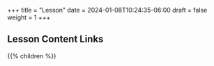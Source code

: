 +++
title = "Lesson"
date = 2024-01-08T10:24:35-06:00
draft = false
weight = 1
+++

## Lesson Content Links

{{% children %}}
